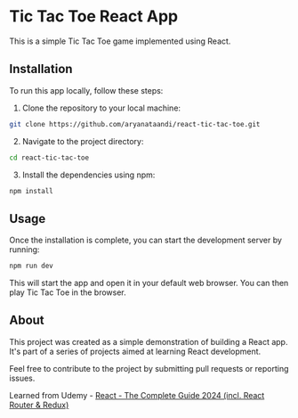 # Tic Tac Toe React App

This is a simple Tic Tac Toe game implemented using React.

## Installation

To run this app locally, follow these steps:

1. Clone the repository to your local machine:

```bash
git clone https://github.com/aryanataandi/react-tic-tac-toe.git
```

2. Navigate to the project directory:

```bash
cd react-tic-tac-toe
```

3. Install the dependencies using npm:

```bash
npm install
```

## Usage

Once the installation is complete, you can start the development server by running:

```bash
npm run dev
```

This will start the app and open it in your default web browser. You can then play Tic Tac Toe in the browser.

## About

This project was created as a simple demonstration of building a React app. It's part of a series of projects aimed at learning React development.

Feel free to contribute to the project by submitting pull requests or reporting issues.

Learned from Udemy - [React - The Complete Guide 2024 (incl. React Router & Redux)
](https://www.udemy.com/share/101Wby3@kqOTieoEdMOAeyL_b7zULttrpS96pcdCeWmQ4SFpUWAZCGpfLPI6INLZMJM6_lnIBg==/)
